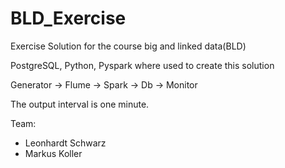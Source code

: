 # BLD_Exercise
Exercise Solution for the course big and linked data(BLD)

PostgreSQL, Python, Pyspark where used to create this solution

Generator -> Flume -> Spark -> Db -> Monitor

The output interval is one minute.

Team:
- Leonhardt Schwarz
- Markus Koller

